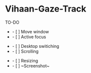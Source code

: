 # Vihaan-Gaze-Track
TO-DO

<ul><li>- [ ] Move window</li><li>- [ ] Active focus</li></ul>
<ul><li>- [ ] Desktop switiching</li><li>- [ ] Scrolling</li></ul>
<ul><li>- [ ] Resizing</li><li>- [ ] ~Screenshot~</li></ul>
